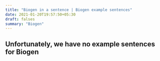 ```yaml
---
title: "Biogen in a sentence | Biogen example sentences"
date: 2021-01-20T19:57:50+05:30
draft: falses
summary: "Biogen"
---
```

## Unfortunately, we have no example sentences for Biogen                 
